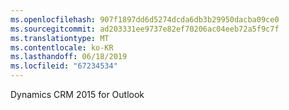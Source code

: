 ```yaml
---
ms.openlocfilehash: 907f1897dd6d5274dcda6db3b29950dacba09ce0
ms.sourcegitcommit: ad203331ee9737e82ef70206ac04eeb72a5f9c7f
ms.translationtype: MT
ms.contentlocale: ko-KR
ms.lasthandoff: 06/18/2019
ms.locfileid: "67234534"
---
```

Dynamics CRM 2015 for Outlook